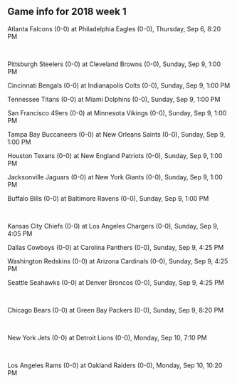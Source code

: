 ## Game info for 2018 week 1
Atlanta Falcons (0-0) at Philadelphia Eagles (0-0), Thursday, Sep 6, 8:20 PM


<br/>

Pittsburgh Steelers (0-0) at Cleveland Browns (0-0), Sunday, Sep 9, 1:00 PM

Cincinnati Bengals (0-0) at Indianapolis Colts (0-0), Sunday, Sep 9, 1:00 PM

Tennessee Titans (0-0) at Miami Dolphins (0-0), Sunday, Sep 9, 1:00 PM

San Francisco 49ers (0-0) at Minnesota Vikings (0-0), Sunday, Sep 9, 1:00 PM

Tampa Bay Buccaneers (0-0) at New Orleans Saints (0-0), Sunday, Sep 9, 1:00 PM

Houston Texans (0-0) at New England Patriots (0-0), Sunday, Sep 9, 1:00 PM

Jacksonville Jaguars (0-0) at New York Giants (0-0), Sunday, Sep 9, 1:00 PM

Buffalo Bills (0-0) at Baltimore Ravens (0-0), Sunday, Sep 9, 1:00 PM


<br/>

Kansas City Chiefs (0-0) at Los Angeles Chargers (0-0), Sunday, Sep 9, 4:05 PM

Dallas Cowboys (0-0) at Carolina Panthers (0-0), Sunday, Sep 9, 4:25 PM

Washington Redskins (0-0) at Arizona Cardinals (0-0), Sunday, Sep 9, 4:25 PM

Seattle Seahawks (0-0) at Denver Broncos (0-0), Sunday, Sep 9, 4:25 PM


<br/>

Chicago Bears (0-0) at Green Bay Packers (0-0), Sunday, Sep 9, 8:20 PM


<br/>

New York Jets (0-0) at Detroit Lions (0-0), Monday, Sep 10, 7:10 PM


<br/>

Los Angeles Rams (0-0) at Oakland Raiders (0-0), Monday, Sep 10, 10:20 PM

